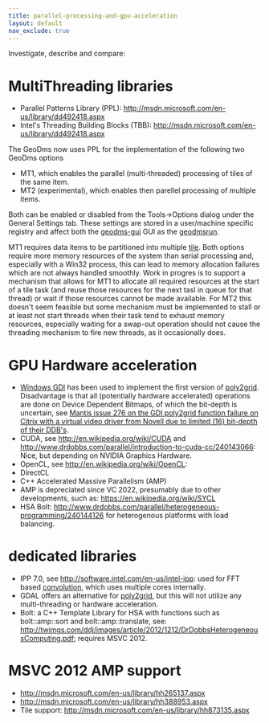 ```yaml
---
title: parallel-processing-and-gpu-acceleration
layout: default
nav_exclude: true
---
```

Investigate, describe and compare:

# MultiThreading libraries

-   Parallel Patterns Library (PPL): <http://msdn.microsoft.com/en-us/library/dd492418.aspx>
-   Intel's Threading Building Blocks (TBB): <http://msdn.microsoft.com/en-us/library/dd492418.aspx>

The GeoDms now uses PPL for the implementation of the following two GeoDms options

-   MT1, which enables the parallel (multi-threaded) processing of tiles of the same item.
-   MT2 (experimental), which enables then parellel processing of multiple items.

Both can be enabled or disabled from the Tools->Options dialog under the General Settings tab. These settings are stored in a user/machine
specific registry and affect both the [geodms-gui](geodms-gui) GUI as the [geodmsrun](geodmsrun). 

MT1 requires data items to be partitioned into multiple [tile](tile). Both options require more memory resources of the system than serial processing and, especially with a Win32 process, this can lead to memory allocation failures which are not always handled smoothly. Work in progres is to support a mechanism that allows for MT1 to allocate all required resources at the start of a tile task (and reuse those resources for the next tasl in queue for that thread) or wait if those resources cannot be made available. For MT2 this doesn't seem feasible but some mechanism must be implemented to stall or at least not start threads when their task tend to exhaust memory resources, especially waiting for a swap-out operation should not cause the threading mechanism to fire new threads, as it occasionally does.

# GPU Hardware acceleration

-   [Windows GDI](http://msdn.microsoft.com/en-us/library/windows/desktop/dd145203(v=vs.85>).aspx) has been used to implement the first version of
    [poly2grid](poly2grid). Disadvantage is that all (potentially hardware accelerated) operations are done on Device Dependent Bitmaps, of which the  bit-depth is uncertain, see [Mantis issue 276 on the GDI poly2grid function failure on Citrix with a virtual video driver from Novell due to limited (16) bit-depth of their DDB's](http://www.mantis.objectvision.nl.objectvision.hosting.it-rex.nl/view.php?id=276).
-   CUDA, see <http://en.wikipedia.org/wiki/CUDA> and <http://www.drdobbs.com/parallel/introduction-to-cuda-cc/240143066>: Nice, but depending on NVIDIA Graphics Hardware.
-   OpenCL, see <http://en.wikipedia.org/wiki/OpenCL>:
-   DirectCL
-   C++ Accelerated Massive Parallelism (AMP)
-   AMP is depreciated since VC 2022, presumably due to other developments, such as: <https://en.wikipedia.org/wiki/SYCL>
-   HSA Bolt: <http://www.drdobbs.com/parallel/heterogeneous-programming/240144126> for heterogenous platforms with load balancing.

# dedicated libraries

-   IPP 7.0, see <http://software.intel.com/en-us/intel-ipp>: used for FFT based [convolution](convolution), which uses multiple cores internally.
-   GDAL offers an alternative for [poly2grid](poly2grid), but this will not utilize any multi-threading or hardware acceleration.
-   Bolt: a C++ Template Library for HSA with functions such as bolt::amp::sort and bolt::amp::translate, see:      <http://twimgs.com/ddj/images/article/2012/1212/DrDobbsHeterogeneousComputing.pdf>; requires MSVC 2012.

# MSVC 2012 AMP support

-   <http://msdn.microsoft.com/en-us/library/hh265137.aspx>
-   <http://msdn.microsoft.com/en-us/library/hh388953.aspx>
-   Tile support: <http://msdn.microsoft.com/en-us/library/hh873135.aspx>